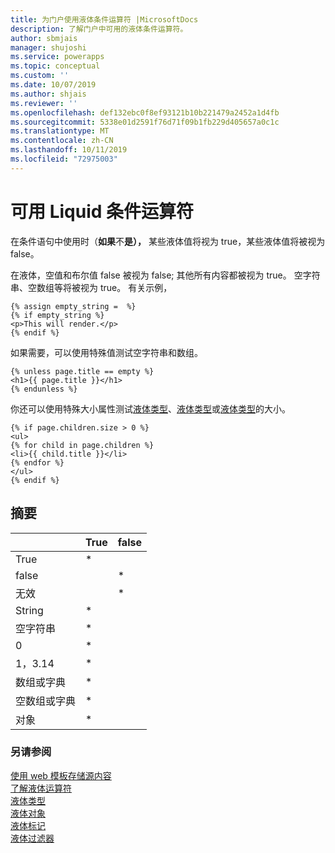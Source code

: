 ```yaml
---
title: 为门户使用液体条件运算符 |MicrosoftDocs
description: 了解门户中可用的液体条件运算符。
author: sbmjais
manager: shujoshi
ms.service: powerapps
ms.topic: conceptual
ms.custom: ''
ms.date: 10/07/2019
ms.author: shjais
ms.reviewer: ''
ms.openlocfilehash: def132ebc0f8ef93121b10b221479a2452a1d4fb
ms.sourcegitcommit: 5338e01d2591f76d71f09b1fb229d405657a0c1c
ms.translationtype: MT
ms.contentlocale: zh-CN
ms.lasthandoff: 10/11/2019
ms.locfileid: "72975003"
---
```

# <a name="available-liquid-conditional-operators"></a>可用 Liquid 条件运算符

在条件语句中使用时（**如果**不**是），** 某些液体值将视为 true，某些液体值将被视为 false。

在液体，空值和布尔值 false 被视为 false; 其他所有内容都被视为 true。 空字符串、空数组等将被视为 true。 有关示例，

```
{% assign empty_string =  %}
{% if empty_string %}
<p>This will render.</p>
{% endif %}
```
如果需要，可以使用特殊值测试空字符串和数组。

```
{% unless page.title == empty %}
<h1>{{ page.title }}</h1>
{% endunless %}
```
你还可以使用特殊大小属性测试[液体类型](liquid-types.md)、[液体类型](liquid-types.md)或[液体类型](liquid-types.md)的大小。

```
{% if page.children.size > 0 %}
<ul>
{% for child in page.children %}
<li>{{ child.title }}</li>
{% endfor %}
</ul>
{% endif %}
```

## <a name="summary"></a>摘要

|                           | True | false |
|---------------------------|------|-------|
| True                      | *    |       |
| false                     |      | *     |
| 无效                      |      | *     |
| String                    | *    |       |
| 空字符串              | *    |       |
| 0                         | *    |       |
| 1，3.14                   | *    |       |
| 数组或字典       | *    |       |
| 空数组或字典 | *    |       |
| 对象                    | *    |       |

### <a name="see-also"></a>另请参阅

[使用 web 模板存储源内容](store-content-web-templates.md)  
[了解液体运算符](liquid-operators.md)  
[液体类型](liquid-types.md)  
[液体对象](liquid-objects.md)  
[液体标记](liquid-tags.md)  
[液体过滤器](liquid-filters.md)  
